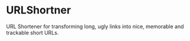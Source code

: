# URLShortner
URL Shortener for transforming long, ugly links into nice, memorable and trackable short URLs.
